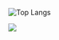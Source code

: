 ![Top Langs](https://github-readme-stats.vercel.app/api/top-langs/?username=irdcat&layout=compact)

![](https://komarev.com/ghpvc/?username=irdcat&color=718fff)
